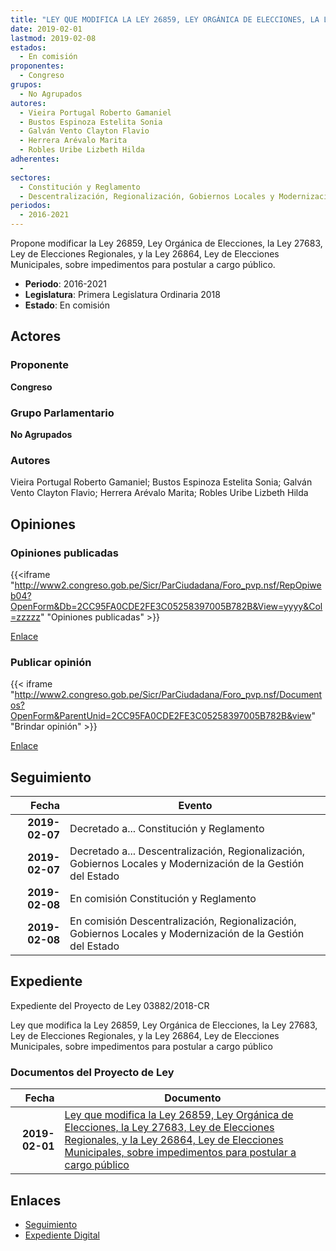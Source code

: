 ```yaml
---
title: "LEY QUE MODIFICA LA LEY 26859, LEY ORGÁNICA DE ELECCIONES, LA LEY 27683, LEY DE ELECCIONES REGIONALES, Y LA LEY 26864, LEY DE ELECCIONES MUNICIPALES, SOBRE IMPEDIMENTOS PARA POSTULAR A CARGO PÚBLICO"
date: 2019-02-01
lastmod: 2019-02-08
estados: 
  - En comisión
proponentes: 
  - Congreso
grupos: 
  - No Agrupados
autores: 
  - Vieira Portugal Roberto Gamaniel
  - Bustos Espinoza Estelita Sonia
  - Galván Vento Clayton Flavio
  - Herrera Arévalo Marita
  - Robles Uribe Lizbeth Hilda
adherentes: 
  - 
sectores: 
  - Constitución y Reglamento
  - Descentralización, Regionalización, Gobiernos Locales y Modernización de la Gestión del Estado
periodos: 
  - 2016-2021
---
```


Propone modificar la Ley 26859, Ley Orgánica de Elecciones, la Ley 27683, Ley de Elecciones Regionales, y la Ley 26864, Ley de Elecciones Municipales, sobre impedimentos para postular a cargo público.

- **Periodo**: 2016-2021
- **Legislatura**: Primera Legislatura Ordinaria 2018
- **Estado**: En comisión

## Actores

### Proponente

**Congreso**

### Grupo Parlamentario

**No Agrupados**

### Autores

Vieira Portugal Roberto Gamaniel; Bustos Espinoza Estelita Sonia; Galván Vento Clayton Flavio; Herrera Arévalo Marita; Robles Uribe Lizbeth Hilda


## Opiniones

### Opiniones publicadas

{{<iframe "http://www2.congreso.gob.pe/Sicr/ParCiudadana/Foro_pvp.nsf/RepOpiweb04?OpenForm&Db=2CC95FA0CDE2FE3C05258397005B782B&View=yyyy&Col=zzzzz" "Opiniones publicadas" >}}

[Enlace](http://www2.congreso.gob.pe/Sicr/ParCiudadana/Foro_pvp.nsf/RepOpiweb04?OpenForm&Db=2CC95FA0CDE2FE3C05258397005B782B&View=yyyy&Col=zzzzz)
### Publicar opinión

{{< iframe "http://www2.congreso.gob.pe/Sicr/ParCiudadana/Foro_pvp.nsf/Documentos?OpenForm&ParentUnid=2CC95FA0CDE2FE3C05258397005B782B&view" "Brindar opinión" >}}

[Enlace](http://www2.congreso.gob.pe/Sicr/ParCiudadana/Foro_pvp.nsf/Documentos?OpenForm&ParentUnid=2CC95FA0CDE2FE3C05258397005B782B&view)

## Seguimiento

| Fecha | Evento |
|------:|--------|
| **2019-02-07** | Decretado a... Constitución y Reglamento|
| **2019-02-07** | Decretado a... Descentralización, Regionalización, Gobiernos Locales y Modernización de la Gestión del Estado|
| **2019-02-08** | En comisión Constitución y Reglamento|
| **2019-02-08** | En comisión Descentralización, Regionalización, Gobiernos Locales y Modernización de la Gestión del Estado|


## Expediente

Expediente del Proyecto de Ley 03882/2018-CR

Ley que modifica la Ley 26859, Ley Orgánica de Elecciones, la Ley 27683, Ley de Elecciones Regionales, y la Ley 26864, Ley de Elecciones Municipales, sobre impedimentos para postular a cargo público


### Documentos del Proyecto de Ley

| Fecha | Documento |
|------:|--------|
| **2019-02-01** | [Ley que modifica la Ley 26859, Ley Orgánica de Elecciones, la Ley 27683, Ley de Elecciones Regionales, y la Ley 26864, Ley de Elecciones Municipales, sobre impedimentos para postular a cargo público](http://www.leyes.congreso.gob.pe/Documentos/2016_2021/Proyectos_de_Ley_y_de_Resoluciones_Legislativas/PL0388220190201.pdf) |

## Enlaces 

- [Seguimiento](http://www2.congreso.gob.pe/Sicr/TraDocEstProc/CLProLey2016.nsf/f7fff46988ca05b1052578e100829cc7/c1f959facd0f2a5905258397005f8c85?OpenDocument)
- [Expediente Digital](http://www2.congreso.gob.pe/Sicr/TraDocEstProc/CLProLey2016.nsf/f7fff46988ca05b1052578e100829cc7/c1f959facd0f2a5905258397005f8c85?OpenDocument&Click=05257FB7005EB655.eb71d0cf91d8294e05256cdf006b5706/$Body/0.1C6C)
